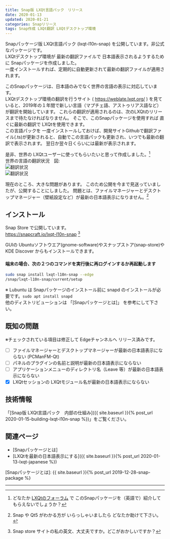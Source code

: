 ```yaml
---
title: Snap版 LXQt言語パック　リリース
date: 2020-01-13
updated: 2020-01-21
categories: Snapリリース
tags: Snap作成 LXQt翻訳 LXQtデスクトップ環境
---
```

Snapパッケージ版 LXQt言語パック (lxqt-l10n-snap) を公開しています。非公式なパッケージです。  
LXQtデスクトップ環境が 最新の翻訳ファイルで 日本語表示されるようするために Snapパッケージを作成しました。  
一度インストールすれば、定期的に自動更新されて最新の翻訳ファイルが適用されます。  

このSnapパッケージは、日本語のみでなく世界の言語の表示に対応しています。  
LXQtデスクトップ環境の翻訳を行うサイト ( <https://weblate.lxqt.org/> ) を見ていると、2019年の１年間で新しい言語（マプチェ語、アストゥリアス語など）が翻訳を開始しています。
これらの翻訳が適用されるのは、次のLXQtのリリースまで待たなければなりません。
そこで、このSnapパッケージを使用すれば 直ぐに最新の翻訳で LXQtを使用できます。  
この言語パックを 一度インストールしておけば、開発サイトGithubで翻訳ファイル(.ts)が更新されると、自動でこの言語パックも更新され、いつでも最新の翻訳で表示されます。
翌日か翌々日くらいには最新が表示されます。

是非、世界の LXQtユーザーに使ってもらいたいと思って作成しました。[^fo]  
世界の言語の翻訳状況　図:  
![翻訳状況](https://weblate.lxqt.org/widgets/lxqt/ja/287x66-white.png)  
![翻訳状況](https://weblate.lxqt.org/widgets/lxqt/ja/horizontal-auto.svg)  

[^fo]: どなたか [LXQtのフォーラム](https://forum.lxqt.org/) で このSnapパッケージを（英語で）紹介してもらえないでしょうか？

現在のところ、大きな問題があります。
このため公開を今まで見送っていましたが、公開することにしました。
問題とは、ファイルマネージャーとデスクトップマネージャー（壁紙設定など）が最新の日本語表示になりません。[^fm]

[^fm]: Snap や Qt5 がわかる方が いらっしゃいましたら どなたか助けて下さい。

## インストール

Snap Store で公開しています。  
<https://snapcraft.io/lxqt-l10n-snap> [^io]

[^io]: Snap store サイトの私の英文、大丈夫ですか。どこがおかしいですか？

GUIの Ubuntuソフトウエア(gnome-software)やスナップストア(snap-store)や KDE Discover からもインストールできます。

#### 端末の場合、次の２つのコマンドを実行後に再ログインするか再起動します  

```bash
sudo snap install lxqt-l10n-snap --edge
/snap/lxqt-l10n-snap/current/setup
```

※ Lubuntu は Snapパッケージのインストール前に snapd のインストールが必要です。`sudo apt install snapd`  
他のディストリビューションは 「[Snapパッケージとは]」 を参考にして下さい。

## 既知の問題

※チェックされている項目は修正して Edgeチャンネルへ リリース済みです。

- [ ] ファイルマネージャーとデスクトップマネージャーが最新の日本語表示にならない (PCManFM-Qt)
- [ ] パネルのプラグインの名前と説明が最新の日本語表示にならない
- [ ] アプリケーションメニューのディレクトリ名（Leave 等）が最新の日本語表示にならない
- [x] LXQtセッションの LXQtモジュール名が最新の日本語表示にならない

## 技術情報

「[Snap版 LXQt言語パック　内部の仕組み]({{ site.baseurl }}{% post_url 2020-01-15-building-lxqt-l10n-snap %})」をご覧ください。

## 関連ページ

- [Snapパッケージとは]
- [LXQtを最新の日本語表示にする]({{ site.baseurl }}{% post_url 2020-01-13-lxqt-japanese %})

[Snapパッケージとは]: {{ site.baseurl }}{% post_url 2019-12-28-snap-package %}

---
